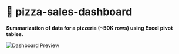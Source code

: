 # 🍕 pizza-sales-dashboard

**Summarization of data for a pizzeria (~50K rows) using Excel pivot tables.**

![Dashboard Preview](pizza_dashboard.png)

